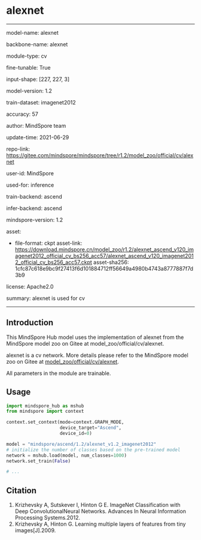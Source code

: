 # alexnet

---

model-name: alexnet

backbone-name: alexnet

module-type: cv

fine-tunable: True

input-shape: [227, 227, 3]

model-version: 1.2

train-dataset: imagenet2012

accuracy: 57

author: MindSpore team

update-time: 2021-06-29

repo-link: <https://gitee.com/mindspore/mindspore/tree/r1.2/model_zoo/official/cv/alexnet>

user-id: MindSpore

used-for: inference

train-backend: ascend

infer-backend: ascend

mindspore-version: 1.2

asset:

-
    file-format: ckpt
    asset-link: <https://download.mindspore.cn/model_zoo/r1.2/alexnet_ascend_v120_imagenet2012_official_cv_bs256_acc57/alexnet_ascend_v120_imagenet2012_official_cv_bs256_acc57.ckpt>
    asset-sha256: 1cfc87c618e9bc9f27413f6d101884712ff56649a4980b4743a8777887f7d3b9

license: Apache2.0

summary: alexnet is used for cv

---

## Introduction

This MindSpore Hub model uses the implementation of alexnet from the MindSpore model zoo on Gitee at model_zoo/official/cv/alexnet.

alexnet is a cv network. More details please refer to the MindSpore model zoo on Gitee at [model_zoo/official/cv/alexnet](https://gitee.com/mindspore/mindspore/blob/r1.2/model_zoo/official/cv/alexnet/README.md).

All parameters in the module are trainable.

## Usage

```python
import mindspore_hub as mshub
from mindspore import context

context.set_context(mode=context.GRAPH_MODE,
                    device_target="Ascend",
                    device_id=0)

model = "mindspore/ascend/1.2/alexnet_v1.2_imagenet2012"
# initialize the number of classes based on the pre-trained model
network = mshub.load(model, num_classes=1000)
network.set_train(False)

# ...
```

## Citation

1. Krizhevsky A, Sutskever I, Hinton G E. ImageNet Classification with Deep ConvolutionalNeural Networks. Advances In Neural Information Processing Systems.2012.
2. Krizhevsky A, Hinton G. Learning multiple layers of features from tiny images[J].2009.
